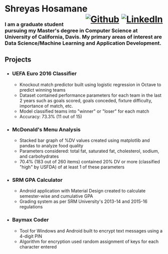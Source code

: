 # **Shreyas Hosamane** <span style="float: right">[![Github][3]][1] [![LinkedIn][4]][2]</span>  

### I am a graduate student pursuing my Master's degree in Computer Science at University of California, Davis. My primary areas of interest are Data Science/Machine Learning and Application Development.

## **Projects**

* ### **UEFA Euro 2016 Classifier**
  * Knockout match predictor built using logistic regression in Octave to predict winning teams
  * Dataset contained performance parameters for each team in the last 2 years such as goals scored, goals conceded, fixture difficulty, importance of match, etc.
  * Model classified teams into "winner" or "loser" for each match
  * Accuracy: 73.3% (11 out of 15)  

* ### **McDonald's Menu Analysis**
  * Stacked bar graph of %DV values created using matplotlib and pandas to analyze food quality
  * Parameters considered: total fat, saturated fat, cholesterol, sodium, and carbohydrates
  * 70.4% (183 out of 260 items) contained 20% DV or more (classified "high" by USFDA) of at least 1 of these parameters  

* ### **SRM GPA Calculator**
  * Android application with Material Design created to calculate semester-wise and cumulative GPA
  * Grading system as per SRM University's 2013-14 and 2015-16 regulations  
  
* ### **Baymax Coder**
  * Tool for Windows and Android built to encrypt text messages using a 4-digit PIN
  * Algorithm for encryption used random assignment of keys for each character entered

[1]: https://github.com/hmshreyas7
[2]: https://www.linkedin.com/in/shreyas-hosamane/
[3]: https://i.imgur.com/tnlSUrp.png "Github"
[4]: https://i.imgur.com/Xr3mlso.png "LinkedIn"